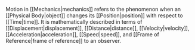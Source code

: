Motion in [[Mechanics|mechanics]] refers to the phenomenon when an [[Physical Body|object]] changes its [[Position|position]] with respect to [[Time|time]]. It is mathematically described in terms of [[Displacement|displacement]], [[Distance|distance]], [[Velocity|velocity]], [[Acceleration|acceleration]], [[Speed|speed]], and [[Frame of Reference|frame of reference]] to an observer.